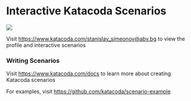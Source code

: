 # Interactive Katacoda Scenarios

[![](http://shields.katacoda.com/katacoda/stanislav_simeonov@abv.bg/count.svg)](https://www.katacoda.com/stanislav_simeonov@abv.bg "Get your profile on Katacoda.com")

Visit https://www.katacoda.com/stanislav_simeonov@abv.bg to view the profile and interactive scenarios

### Writing Scenarios
Visit https://www.katacoda.com/docs to learn more about creating Katacoda scenarios

For examples, visit https://github.com/katacoda/scenario-example
